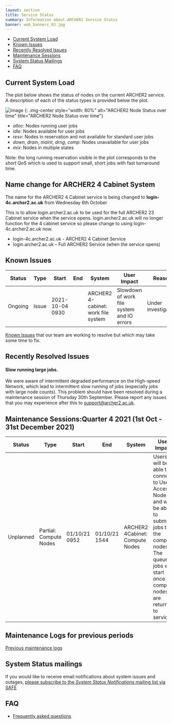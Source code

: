 ```yaml
---
layout: section
title: Service Status
summary: Information about ARCHER2 Service Status
banner: web_banners_03.jpg
---
```


- [Current System Load](#current-system-load)
- [Known Issues](#known-issues)
- [Recently Resolved Issues](#recently-resolved-issues)
- [Maintenance Sessions](#maintenance-sessions)
- [System Status Mailings](#system-status-mailings)
- [FAQ](#faq)

## Current System Load

The plot below shows the status of nodes on the current ARCHER2 service. A description of each
of the status types is provided below the plot.

![image](https://safe.epcc.ed.ac.uk/Graphs/4cab.png)
{: .img-center style="width: 80%" 
alt="ARCHER2 Node Status over time" 
title="ARCHER2 Node Status over time"}

- *alloc*: Nodes running user jobs
- *idle*: Nodes available for user jobs
- *resv*: Nodes in reservation and not available for standard user jobs
- *down*, *drain*, *maint*, *drng*, *comp*: Nodes unavailable for user jobs
- *mix*: Nodes in multiple states 

Note: the long running reservation visible in the plot corresponds to the *short* QoS which
is used to support small, short jobs with fast turnaround time.

## Name change for ARCHER2 4 Cabinet System

The name for the ARCHER2 4 Cabinet service is being changed to **login-4c.archer2.ac.uk** from Wednesday 6th October

This is to allow login.archer2.ac.uk to be used for the full ARCHER2 23 Cabinet service when the service opens. login.archer2.ac.uk will no longer function for the 4 cabinet service so please change to using login-4c.archer2.ac.uk now.

- login-4c.archer2.ac.uk - ARCHER2 4 Cabinet Service 
- login.archer2.ac.uk – Full ARCHER2 Service (when the service opens)

## Known Issues

| Status | Type | Start | End | System | User Impact | Reason |
| ---    | ---  | ---   | --- | ---    | ---         | ---    |
| Ongoing | Issue | 2021-10-04 0930 |  | ARCHER2 4-cabinet: work file system | Slowdown of work file system and IO errors | Under investigation | 

[Known Issues](https://docs.archer2.ac.uk/known-issues/) that our team are working to resolve but which may take some time to fix.

## Recently Resolved Issues

####  Slow running large jobs.

We were aware of intermittent degraded performance on the High-speed Network, which lead to intermittent slow running of jobs (especially jobs with large node counts). This problem should have been resolved during a maintenance session of Thursday 30th September.
Please report any issues that you may experience after this to support@archer2.ac.uk. 


## Maintenance Sessions:Quarter 4 2021 (1st Oct - 31st December 2021)

| Status | Type | Start | End | System | User Impact | Reason |
| ---    | ---  | ---   | --- | ---    | ---         | ---    |
| Unplanned | Partial: Compute Nodes | 01/10/21 0952 | 01/10/21 1544 | ARCHER2 4Cabinet: Compute Nodes | Users will be able to connect to User Access Nodes and will be able to submit jobs to the compute nodes. The queued jobs will start once the compute nodes are returned to service. | A power issue at a substation local to the Advanced Computing Facility (ACF) |

## Maintenance Logs for previous periods

[Previous maintenance logs](maintenance/)

## System Status mailings
If you would like to receive email notifications about system issues and outages, [please subscribe to the *System Status Notifications* mailing list via SAFE](https://epcced.github.io/safe-docs/safe-for-users/#how-to-get-added-to-or-removed-from-the-email-mailing-list)

## FAQ
* [Frequently asked questions](https://docs.archer2.ac.uk/faq/)
